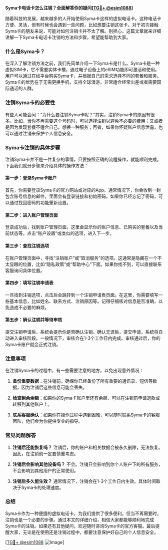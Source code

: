 **Syma卡电话卡怎么注销？全面解答你的疑问[[TG💪+ @esim1088](https://t.me/s/esim1088)]**

随着科技的发展，越来越多的人开始使用Syma卡这样的虚拟电话卡。这种电话卡方便、灵活，但有时候也会遇到一些问题，比如想要注销这张卡。对于初次接触Syma卡的朋友来说，可能对如何注销卡并不太了解。别担心，这篇文章就来详细讲解一下Syma卡电话卡注销的方法和步骤，希望能帮助到大家。

### 什么是Syma卡？

在深入了解注销方法之前，我们先简单介绍一下Syma卡是什么。Syma卡是一种虚拟SIM卡，它不需要实体卡槽，通过电子设备上的eSIM功能即可激活和使用。用户可以通过在线平台购买Syma卡，并根据自己的需求选择不同的套餐和服务。Syma卡的优势在于无需更换手机，支持全球漫游，非常适合经常出差或者需要国际通话的人群。

### 注销Syma卡的必要性

有些人可能会问：“为什么要注销Syma卡呢？”其实，注销Syma卡的原因有很多。比如，当你不再需要这个号码时，可以选择注销以避免不必要的费用；又或者是因为发现套餐不适合自己，想换一种服务；再者，如果你怀疑账户信息泄露，也可以通过注销来保护个人信息安全。

### Syma卡注销的具体步骤

注销Syma卡并不是一件复杂的事情，只要按照正确的流程操作，就能顺利完成。下面我们就分步骤来介绍具体的操作方法：

#### 第一步：登录Syma卡账户

首先，你需要登录Syma卡的官方网站或对应的App。通常情况下，你会收到一封包含账号信息的邮件，里面会有登录链接和初始密码。如果你已经忘记了密码，可以通过找回密码的功能重新设置。

#### 第二步：进入账户管理页面

登录成功后，找到账户管理页面。这里会显示你的账户信息、已购买的套餐以及当前状态等。点击“账户设置”或类似的选项，进入下一步。

#### 第三步：查找注销选项

在账户管理页面中，寻找“注销账户”或“取消服务”的选项。这通常是隐藏在一个不太显眼的位置，比如“隐私政策”或“帮助中心”下面。如果你找不到，可以直接联系客服询问具体位置。

#### 第四步：填写注销申请表

一旦找到注销选项，点击后会跳转到一个注销申请表页面。在这里，你需要填写一些基本信息，比如姓名、联系方式、注销原因等。记得仔细核对信息是否准确，以免造成不必要的麻烦。

#### 第五步：确认注销并等待审核

提交注销申请后，系统会提示你是否确认注销。确认无误后，提交申请，系统将自动进入审核阶段。一般情况下，审核会在1-3个工作日内完成。审核通过后，你的Syma卡账户就会正式注销。

### 注意事项

在注销Syma卡的过程中，有一些需要注意的地方，以免出现意外情况：

1. **备份重要数据**：在注销前，确保你已经备份了所有重要的通讯录、短信等数据，因为注销后这些信息可能会丢失。
   
2. **检查剩余余额**：如果你的Syma卡账户里还有余额，可以在注销前申请退款或转移到其他账户上。

3. **联系客服确认**：如果你在操作过程中遇到困难，可以随时联系Syma卡的客服团队，他们会为你提供专业的指导。

### 常见问题解答

1. **注销后还能恢复吗？**
   注销后，你的账户和相关数据会被永久删除，无法恢复。因此，在注销前一定要慎重考虑。

2. **注销后会影响其他设备吗？**
   不会。注销只会影响到你个人账户下的所有服务，不会影响到其他用户的正常使用。

3. **注销后多久能生效？**
   通常情况下，注销会在1-3个工作日内生效。具体时间取决于Syma卡的处理速度。

### 总结

Syma卡作为一种便捷的虚拟电话卡，为我们提供了很多便利。但当不再需要时，注销也是一个必要的步骤。通过本文的详细介绍，相信大家都能够顺利地完成Syma卡的注销。如果还有其他疑问，欢迎随时咨询Syma卡的官方客服。最后提醒大家，无论是在使用还是注销过程中，都要注意保护好自己的个人信息安全。

[[TG💪+ @esim1088](https://t.me/s/esim1088) ![Image](https://i.postimg.cc/4NQfJmqS/Snipaste-2025-05-13-00-14-12.png)]